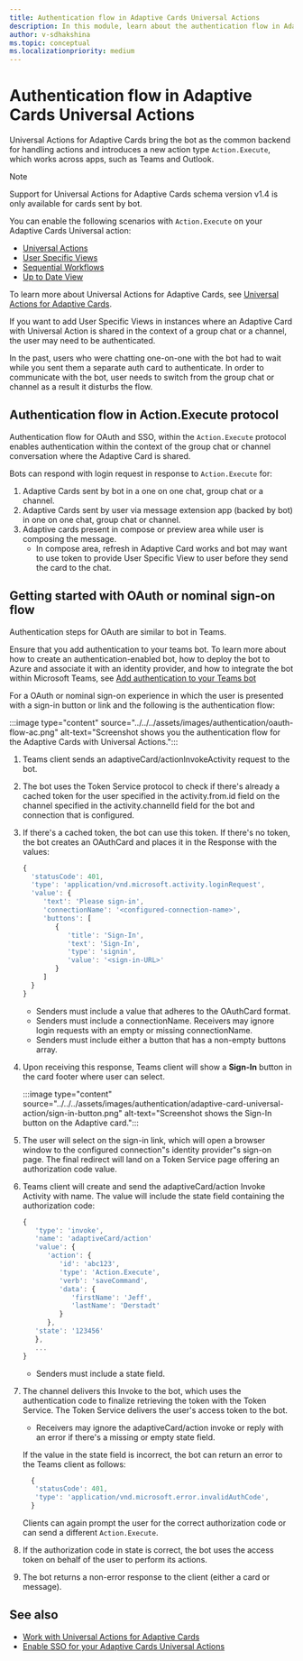 ```yaml
---
title: Authentication flow in Adaptive Cards Universal Actions
description: In this module, learn about the authentication flow in Adaptive Cards Universal Actions.
author: v-sdhakshina
ms.topic: conceptual
ms.localizationpriority: medium
---
```


# Authentication flow in Adaptive Cards Universal Actions

Universal Actions for Adaptive Cards bring the bot as the common backend for handling actions and introduces a new action type `Action.Execute`, which works across apps, such as Teams and Outlook.

> [!NOTE]
> Support for Universal Actions for Adaptive Cards schema version v1.4 is only available for cards sent by bot.

You can enable the following scenarios with `Action.Execute` on your Adaptive Cards Universal action:

* [Universal Actions](Overview.md#universal-actions)
* [User Specific Views](Overview.md#user-specific-views)
* [Sequential Workflows](Overview.md#sequential-workflow-support)
* [Up to Date View](Overview.md#up-to-date-views)

To learn more about Universal Actions for Adaptive Cards, see [Universal Actions for Adaptive Cards](Overview.md).

If you want to add User Specific Views in instances where an Adaptive Card with Universal Action is shared in the context of a group chat or a channel, the user may need to be authenticated.

In the past, users who were chatting one-on-one with the bot had to wait while you sent them a separate auth card to authenticate. In order to communicate with the bot, user needs to switch from the group chat or channel as a result it disturbs the flow.

## Authentication flow in Action.Execute protocol

Authentication flow for OAuth and SSO, within the `Action.Execute` protocol enables authentication within the context of the group chat or channel conversation where the Adaptive Card is shared.

Bots can respond with login request in response to `Action.Execute` for:

1. Adaptive Cards sent by bot in a one on one chat, group chat or a channel.
1. Adaptive Cards sent by user via message extension app (backed by bot) in one on one chat, group chat or channel.
1. Adaptive cards present in compose or preview area while user is composing the message.
   * In compose area, refresh in Adaptive Card works and bot may want to use token to provide User Specific View to user before they send the card to the chat.

## Getting started with OAuth or nominal sign-on flow

Authentication steps for OAuth are similar to bot in Teams.

Ensure that you add authentication to your teams bot. To learn more about how to create an authentication-enabled bot, how to deploy the bot to Azure and associate it with an identity provider, and how to integrate the bot within Microsoft Teams, see [Add authentication to your Teams bot](../../../bots/how-to/authentication/add-authentication.md)

For a OAuth or nominal sign-on experience in which the user is presented with a sign-in button or link and the following is the authentication flow:

:::image type="content" source="../../../assets/images/authentication/oauth-flow-ac.png" alt-text="Screenshot shows you the authentication flow for the Adaptive Cards with Universal Actions.":::

1. Teams client sends an adaptiveCard/actionInvokeActivity request to the bot.
1. The bot uses the Token Service protocol to check if there's already a cached token for the user specified in the activity.from.id field on the channel specified in the activity.channelId field for the bot and connection that is configured.
1. If there's a cached token, the bot can use this token. If there's no token, the bot creates an OAuthCard and places it in the Response with the values:

    ```javascript
   {
      'statusCode': 401,
      'type': 'application/vnd.microsoft.activity.loginRequest',
      'value': {
         'text': 'Please sign-in',
         'connectionName': '<configured-connection-name>',
         'buttons': [
            {
               'title': 'Sign-In',
               'text': 'Sign-In',
               'type': 'signin',
               'value': '<sign-in-URL>'
            }
         ]
      }
   }   
    ```

    * Senders must include a value that adheres to the OAuthCard format.
    * Senders must include a connectionName. Receivers may ignore login requests with an empty or missing connectionName.
    * Senders must include either a button that has a non-empty buttons array.

1. Upon receiving this response, Teams client will show a **Sign-In** button in the card footer where user can select.

   :::image type="content" source="../../../assets/images/authentication/adaptive-card-universal-action/sign-in-button.png" alt-text="Screenshot shows the Sign-In button on the Adaptive card.":::

1. The user will select on the sign-in link, which will open a browser window to the configured connection"s identity provider"s sign-on page. The final redirect will land on a Token Service page offering an authorization code value.
1. Teams client will create and send the adaptiveCard/action Invoke Activity with name. The value will include the state field containing the authorization code:

    ```javascript
    {
       'type': 'invoke',
       'name': 'adaptiveCard/action'
       'value': {
          'action': {
             'id': 'abc123',
             'type': 'Action.Execute',
             'verb': 'saveCommand',
             'data': {
                'firstName': 'Jeff',
                'lastName': 'Derstadt'
             }
          },
       'state': '123456'
       },
       ...
    }
    
    ```

   * Senders must include a state field.

1. The channel delivers this Invoke to the bot, which uses the authentication code to finalize retrieving the token with the Token Service. The Token Service delivers the user's access token to the bot.

   * Receivers may ignore the adaptiveCard/action invoke or reply with an error if there's a missing or empty state field.

   If the value in the state field is incorrect, the bot can return an error to the Teams client as follows:

   ```javascript
     {
      'statusCode': 401,
      'type': 'application/vnd.microsoft.error.invalidAuthCode',
     }
   ```

   Clients can again prompt the user for the correct authorization code or can send a different `Action.Execute`.

1. If the authorization code in state is correct, the bot uses the access token on behalf of the user to perform its actions.
1. The bot returns a non-error response to the client (either a card or message).

## See also

* [Work with Universal Actions for Adaptive Cards](Work-with-Universal-Actions-for-Adaptive-Cards.md)
* [Enable SSO for your Adaptive Cards Universal Actions](enable-sso-for-your-adaptive-cards-universal-action.md)
